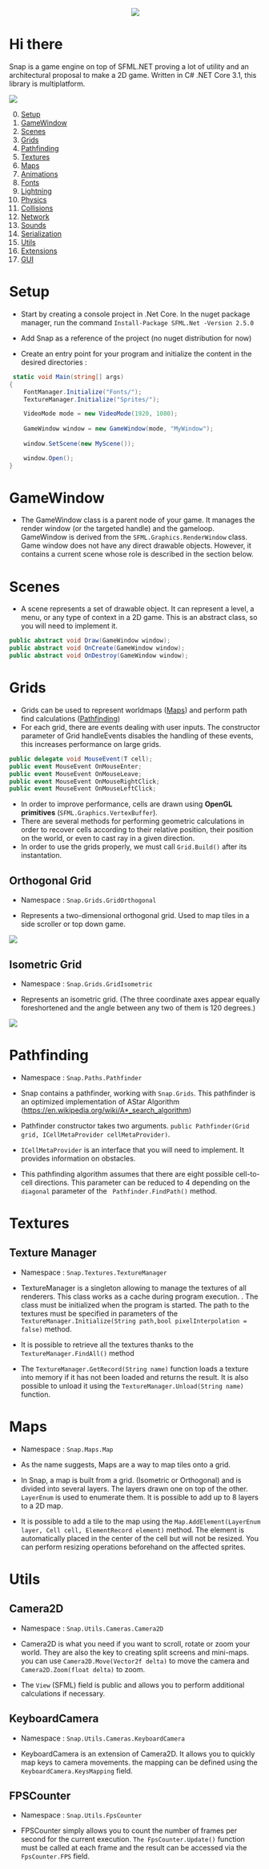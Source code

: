 <p align="center">
  <img src="Misc/logo.png" />
</p>

# Hi there

  Snap is a game engine on top of SFML.NET proving a lot of utility and an architectural proposal to make a 2D game.
  Written in C# .NET Core 3.1, this library is multiplatform. 

  ![](https://www.repostatus.org/badges/latest/wip.svg)

0. [Setup](#Setup)
1. [GameWindow](#GameWindow)
2. [Scenes](#Scenes)
2. [Grids](#Grids)
3. [Pathfinding](#Pathfinding)
4. [Textures](#Textures)  
5. [Maps](#Maps)  
6. [Animations](#Animations)
7. [Fonts](#Fonts)
8. [Lightning](#Lightnings)
9. [Physics](#Physics)
10. [Collisions](#Collisions)
11. [Network](#Network)
12. [Sounds](#Sounds)
13. [Serialization](#Serialization)
14. [Utils](#Utils)
15. [Extensions](#Extensions)
15. [GUI](#GUI)

# Setup

* Start by creating a console project in .Net Core.
In the nuget package manager, run the command ```Install-Package SFML.Net -Version 2.5.0```

* Add Snap as a reference of the project (no nuget distribution for now)
* Create an entry point for your program and initialize the content in the desired directories :

```csharp
 static void Main(string[] args)
{
    FontManager.Initialize("Fonts/");
    TextureManager.Initialize("Sprites/");

    VideoMode mode = new VideoMode(1920, 1080);
  
    GameWindow window = new GameWindow(mode, "MyWindow");
        
    window.SetScene(new MyScene());

    window.Open();
}
```

# GameWindow

* The GameWindow class is a parent node of your game. It manages the render window (or the targeted handle) and the gameloop. GameWindow is derived from the ```SFML.Graphics.RenderWindow``` class. Game window does not have any direct drawable objects. However, it contains a current scene whose role is described in the section below. 

# Scenes

* A scene represents a set of drawable object. It can represent a level, a menu, or any type of context in a 2D game. This is an abstract class, so you will need to implement it. 

```csharp
public abstract void Draw(GameWindow window); 
public abstract void OnCreate(GameWindow window);
public abstract void OnDestroy(GameWindow window);
```


# Grids
* Grids can be used to represent worldmaps ([Maps](#Maps)) and perform path find calculations ([Pathfinding](#Pathfinding))
* For each grid, there are events dealing with user inputs. The constructor parameter of Grid handleEvents disables the handling of these events,
  this increases performance on large grids. 

```csharp
public delegate void MouseEvent(T cell);
public event MouseEvent OnMouseEnter;
public event MouseEvent OnMouseLeave;
public event MouseEvent OnMouseRightClick;
public event MouseEvent OnMouseLeftClick;
```
* In order to improve performance, cells are drawn using **OpenGL primitives** (``` SFML.Graphics.VertexBuffer ```). 
* There are several methods for performing geometric calculations in order to recover cells according to their relative position, their position on the   world, or even to cast ray in a given direction.  
* In order to use the grids properly, we must call ```Grid.Build()``` after its instantation. 

## Orthogonal Grid

* Namespace : ```Snap.Grids.GridOrthogonal```

* Represents a two-dimensional orthogonal grid. Used to map tiles in a side scroller or top down game. 
 
![](Misc/orth.png)

## Isometric Grid

* Namespace : ```Snap.Grids.GridIsometric```

* Represents an isometric grid. (The three coordinate axes appear equally foreshortened and the angle between any two of them is 120 degrees.)

![](Misc/isometric.png)

# Pathfinding

* Namespace : ``` Snap.Paths.Pathfinder ```

* Snap contains a pathfinder, working with ```Snap.Grids```. This pathfinder is an optimized implementation of AStar Algorithm (https://en.wikipedia.org/wiki/A*_search_algorithm)

* Pathfinder constructor takes two arguments. ``` public Pathfinder(Grid grid, ICellMetaProvider cellMetaProvider) ```. 
* ``` ICellMetaProvider ``` is an interface that you will need to implement. It provides information on obstacles.

* This pathfinding algorithm assumes that there are eight possible cell-to-cell directions. This parameter can be reduced to 4 depending on the ```diagonal``` parameter of the ``` Pathfinder.FindPath()``` method.

# Textures

## Texture Manager

* Namespace : ``` Snap.Textures.TextureManager ```

* TextureManager is a singleton allowing to manage the textures of all renderers. This class works as a cache during program execution. . 
  The class must be initialized when the program is started. The path to the textures must be specified in parameters of the ```TextureManager.Initialize(String path,bool pixelInterpolation = false)``` method. 

* It is possible to retrieve all the textures thanks to the ```TextureManager.FindAll()``` method 
* The ```TextureManager.GetRecord(String name)``` function loads a texture into memory if it has not been loaded and returns the result. It is also possible to unload it using the ```TextureManager.Unload(String name)``` function.


# Maps

  * Namespace : ```Snap.Maps.Map ```

  * As the name suggests, Maps are a way to map tiles onto a grid. 
  * In Snap, a map is built from a grid. (Isometric or Orthogonal) and is divided into several layers. 
    The layers drawn one on top of the other. ```LayerEnum``` is used to enumerate them. It is possible to add up to 8 layers to a 2D map. 

  * It is possible to add a tile to the map using the ```Map.AddElement(LayerEnum layer, Cell cell, ElementRecord element)``` method. 
    The element is automatically placed in the center of the cell but will not be resized. You can perform resizing operations beforehand on the affected sprites.  
  

# Utils

## Camera2D

  * Namespace : ``` Snap.Utils.Cameras.Camera2D ```
  * Camera2D is what you need if you want to scroll, rotate or zoom your world. They are also the key to creating split screens and mini-maps.
  you can use ``` Camera2D.Move(Vector2f delta) ``` to move the camera and ``` Camera2D.Zoom(float delta) ``` to zoom.

  * The ```View``` (SFML) field is public and allows you to perform additional calculations if necessary. 


## KeyboardCamera

  * Namespace : ``` Snap.Utils.Cameras.KeyboardCamera ```

  * KeyboardCamera is an extension of Camera2D. It allows you to quickly map keys to camera movements. the mapping can be defined using the ``` KeyboardCamera.KeysMapping```  field.

## FPSCounter

  * Namespace :  ``` Snap.Utils.FpsCounter ```

  * FPSCounter simply allows you to count the number of frames per second for the current execution. ```The FpsCounter.Update()``` function must be called at each frame and the result can be accessed via the ```FpsCounter.FPS``` field. 

